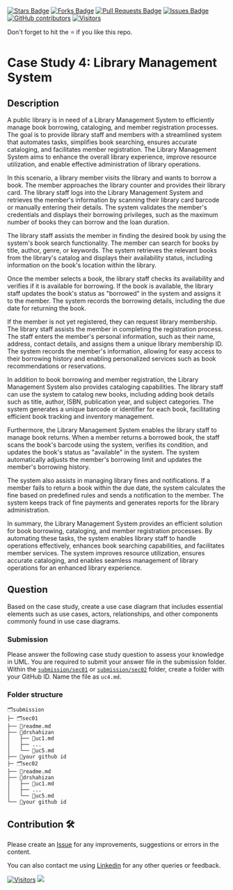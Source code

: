 <a href="https://github.com/drshahizan/software-engineering/stargazers"><img src="https://img.shields.io/github/stars/drshahizan/software-engineering" alt="Stars Badge"/></a>
<a href="https://github.com/drshahizan/software-engineering/network/members"><img src="https://img.shields.io/github/forks/drshahizan/software-engineering" alt="Forks Badge"/></a>
<a href="https://github.com/drshahizan/software-engineering/pulls"><img src="https://img.shields.io/github/issues-pr/drshahizan/software-engineering" alt="Pull Requests Badge"/></a>
<a href="https://github.com/drshahizan/software-engineering"><img src="https://img.shields.io/github/issues/drshahizan/software-engineering" alt="Issues Badge"/></a>
<a href="https://github.com/drshahizan/software-engineering/graphs/contributors"><img alt="GitHub contributors" src="https://img.shields.io/github/contributors/drshahizan/software-engineering?color=2b9348"></a>
[![Visitors](https://api.visitorbadge.io/api/visitors?path=https%3A%2F%2Fgithub.com%2Fdrshahizan%2Fsoftware-engineering&countColor=%23263759&style=plastic)](https://visitorbadge.io/status?path=https%3A%2F%2Fgithub.com%2Fdrshahizan%2Fsoftware-engineering)

Don't forget to hit the :star: if you like this repo.

# Case Study 4: Library Management System

## Description
A public library is in need of a Library Management System to efficiently manage book borrowing, cataloging, and member registration processes. The goal is to provide library staff and members with a streamlined system that automates tasks, simplifies book searching, ensures accurate cataloging, and facilitates member registration. The Library Management System aims to enhance the overall library experience, improve resource utilization, and enable effective administration of library operations.

In this scenario, a library member visits the library and wants to borrow a book. The member approaches the library counter and provides their library card. The library staff logs into the Library Management System and retrieves the member's information by scanning their library card barcode or manually entering their details. The system validates the member's credentials and displays their borrowing privileges, such as the maximum number of books they can borrow and the loan duration.

The library staff assists the member in finding the desired book by using the system's book search functionality. The member can search for books by title, author, genre, or keywords. The system retrieves the relevant books from the library's catalog and displays their availability status, including information on the book's location within the library.

Once the member selects a book, the library staff checks its availability and verifies if it is available for borrowing. If the book is available, the library staff updates the book's status as "borrowed" in the system and assigns it to the member. The system records the borrowing details, including the due date for returning the book.

If the member is not yet registered, they can request library membership. The library staff assists the member in completing the registration process. The staff enters the member's personal information, such as their name, address, contact details, and assigns them a unique library membership ID. The system records the member's information, allowing for easy access to their borrowing history and enabling personalized services such as book recommendations or reservations.

In addition to book borrowing and member registration, the Library Management System also provides cataloging capabilities. The library staff can use the system to catalog new books, including adding book details such as title, author, ISBN, publication year, and subject categories. The system generates a unique barcode or identifier for each book, facilitating efficient book tracking and inventory management.

Furthermore, the Library Management System enables the library staff to manage book returns. When a member returns a borrowed book, the staff scans the book's barcode using the system, verifies its condition, and updates the book's status as "available" in the system. The system automatically adjusts the member's borrowing limit and updates the member's borrowing history.

The system also assists in managing library fines and notifications. If a member fails to return a book within the due date, the system calculates the fine based on predefined rules and sends a notification to the member. The system keeps track of fine payments and generates reports for the library administration.

In summary, the Library Management System provides an efficient solution for book borrowing, cataloging, and member registration processes. By automating these tasks, the system enables library staff to handle operations effectively, enhances book searching capabilities, and facilitates member services. The system improves resource utilization, ensures accurate cataloging, and enables seamless management of library operations for an enhanced library experience.

## Question
Based on the case study, create a use case diagram that includes essential elements such as use cases, actors, relationships, and other components commonly found in use case diagrams.

### Submission
Please answer the following case study question to assess your knowledge in UML. You are required to submit your answer file in the submission folder. Within the [`submission/sec01`](../submission/sec01) or [`submission/sec02`](../submission/sec02) folder, create a folder with your GitHub ID. Name the file as `uc4.md`.

### Folder structure

```
🗂️submission
├─ 🗂️sec01
├── 📄readme.md
├── 📁drshahizan
│   ├── 📄uc1.md
│   ├── ...
│   └── 📄uc5.md
├── 📁your github id
├─ 🗂️sec02
├── 📄readme.md
├── 📁drshahizan
│   ├── 📄uc1.md
│   ├── ...
│   └── 📄uc5.md
└── 📁your github id
```

## Contribution 🛠️
Please create an [Issue](https://github.com/drshahizan/software-engineering/issues) for any improvements, suggestions or errors in the content.

You can also contact me using [Linkedin](https://www.linkedin.com/in/drshahizan/) for any other queries or feedback.

[![Visitors](https://api.visitorbadge.io/api/visitors?path=https%3A%2F%2Fgithub.com%2Fdrshahizan&labelColor=%23697689&countColor=%23555555&style=plastic)](https://visitorbadge.io/status?path=https%3A%2F%2Fgithub.com%2Fdrshahizan)
![](https://hit.yhype.me/github/profile?user_id=81284918)




